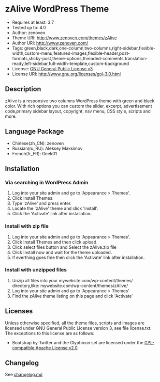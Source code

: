 # zAlive WordPress Theme
* Requires at least: 3.7
* Tested up to: 4.0
* Author: zenoven
* Theme URI: http://www.zenoven.com/themes/zAlive
* Author URI: http://www.zenoven.com/
* Tags: green,black,dark,one-column,two-columns,right-sidebar,flexible-width,custom-menu,featured-images,flexible-header,post-formats,sticky-post,theme-options,threaded-comments,translation-ready,left-sidebar,full-width-template,custom-background
* License: [GNU General Public License v3](http://www.gnu.org/licenses/gpl-3.0.html)
* License URI: http://www.gnu.org/licenses/gpl-3.0.html


## Description

zAlive is a responsive two columns WordPress theme with green and black color. With rich options you can custom the slider, excerpt, advertisement code,primary sidebar layout, copyright, nav menu, CSS style, scripts and more.


## Language Package
* Chinese(zh_CN): zenoven
* Russian(ru_RU): Aleksey Maksimov
* French(fr_FR): Geek01


## Installation

### Via searching in WordPress Admin ###
1. Log into your site admin and go to 'Appearance > Themes'.
2. Click Install Themes.
3. Type 'zAlive' and press enter.
4. Locate the 'zAlive' theme and click 'Install'.
5. Click the 'Activate' link after installation.

### Install with zip file
1. Log into your site admin and go to 'Appearance > Themes'.
2. Click Install Themes and then click upload.
3. Click select files button and Select the zAlive.zip file
4. Click Install now and wait for the theme uploaded.
5. If everthing goes fine then click the 'Activate' link after installation.

### Install with unzipped files
1. Unzip all files into your mywebsite.com/wp-content/themes/ directory,like: mywebsite.com/wp-content/themes/zAlive/
2. Log into your site admin and go to 'Appearance > Themes'
3. Find the zAlive theme listing on this page and click 'Activate'


## Licenses 
Unless otherwise specified, all the theme files, scripts and images are licensed under GNU General Public License version 3, see file license.txt.
The exceptions to this license are as follows:
* Bootstrap by Twitter and the Glyphicon set are licensed under the [GPL-compatible Apache License v2.0](http://www.apache.org/licenses/LICENSE-2.0)


## Changelog
See [changelog.md](changelog.md)
